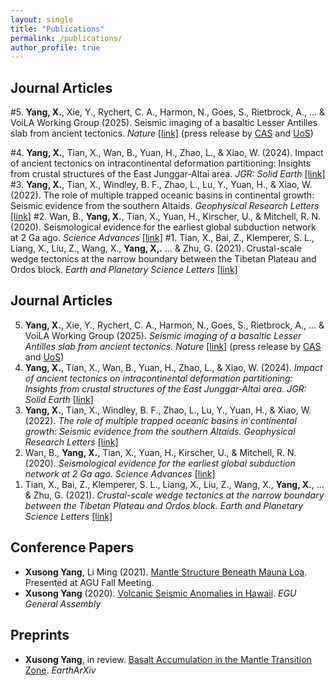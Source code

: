 ```yaml
---
layout: single
title: "Publications"
permalink: /publications/
author_profile: true
---
```


## Journal Articles

#5. **Yang, X.**, Xie, Y., Rychert, C. A., Harmon, N., Goes, S., Rietbrock, A., ... & VoiLA Working Group (2025). Seismic imaging of a basaltic Lesser Antilles slab from ancient tectonics. *Nature* <a href="https://www.nature.com/articles/s41586-025-08754-0">[link]</a> (press release by <a href="https://english.cas.cn/newsroom/research_news/earth/202504/t20250407_909539.shtml">CAS</a> and <a href="https://www.southampton.ac.uk/smmi/news/2025/04/sink-or-swim-the-fate-of-sinking-tectonic-plates-depends-on-their-ancient-tectonic-histories.page">UoS</a>)

#4. **Yang, X.**, Tian, X., Wan, B., Yuan, H., Zhao, L., & Xiao, W. (2024). Impact of ancient tectonics on intracontinental deformation partitioning: Insights from crustal structures of the East Junggar‐Altai area. *JGR: Solid Earth* <a href="https://agupubs.onlinelibrary.wiley.com/doi/full/10.1029/2023JB027949">[link]</a>
#3. **Yang, X.**, Tian, X., Windley, B. F., Zhao, L., Lu, Y., Yuan, H., & Xiao, W. (2022). The role of multiple trapped oceanic basins in continental growth: Seismic evidence from the southern Altaids. *Geophysical Research Letters* <a href="https://agupubs.onlinelibrary.wiley.com/doi/full/10.1029/2022GL098548">[link]</a>
#2. Wan, B., **Yang, X.**, Tian, X., Yuan, H., Kirscher, U., & Mitchell, R. N. (2020). Seismological evidence for the earliest global subduction network at 2 Ga ago. *Science Advances* <a href="https://www.science.org/doi/full/10.1126/sciadv.abc5491">[link]</a>
#1. Tian, X., Bai, Z., Klemperer, S. L., Liang, X., Liu, Z., Wang, X., **Yang, X,.** ... & Zhu, G. (2021). Crustal-scale wedge tectonics at the narrow boundary between the Tibetan Plateau and Ordos block. *Earth and Planetary Science Letters* <a href="https://www.sciencedirect.com/science/article/pii/S0012821X20306440">[link]</a>

## Journal Articles

<ol reversed>

  <li><strong>Yang, X.</strong>, Xie, Y., Rychert, C. A., Harmon, N., Goes, S., Rietbrock, A., ... & VoiLA Working Group (2025). <em>Seismic imaging of a basaltic Lesser Antilles slab from ancient tectonics.</em> <em>Nature</em> <a href="https://www.nature.com/articles/s41586-025-08754-0">[link]</a> (press release by <a href="https://english.cas.cn/newsroom/research_news/earth/202504/t20250407_909539.shtml">CAS</a> and <a href="https://www.southampton.ac.uk/smmi/news/2025/04/sink-or-swim-the-fate-of-sinking-tectonic-plates-depends-on-their-ancient-tectonic-histories.page">UoS</a>)</li>

  <li><strong>Yang, X.</strong>, Tian, X., Wan, B., Yuan, H., Zhao, L., & Xiao, W. (2024). <em>Impact of ancient tectonics on intracontinental deformation partitioning: Insights from crustal structures of the East Junggar‐Altai area.</em> <em>JGR: Solid Earth</em> <a href="https://agupubs.onlinelibrary.wiley.com/doi/full/10.1029/2023JB027949">[link]</a></li>

  <li><strong>Yang, X.</strong>, Tian, X., Windley, B. F., Zhao, L., Lu, Y., Yuan, H., & Xiao, W. (2022). <em>The role of multiple trapped oceanic basins in continental growth: Seismic evidence from the southern Altaids.</em> <em>Geophysical Research Letters</em> <a href="https://agupubs.onlinelibrary.wiley.com/doi/full/10.1029/2022GL098548">[link]</a></li>

  <li>Wan, B., <strong>Yang, X.</strong>, Tian, X., Yuan, H., Kirscher, U., & Mitchell, R. N. (2020). <em>Seismological evidence for the earliest global subduction network at 2 Ga ago.</em> <em>Science Advances</em> <a href="https://www.science.org/doi/full/10.1126/sciadv.abc5491">[link]</a></li>

  <li>Tian, X., Bai, Z., Klemperer, S. L., Liang, X., Liu, Z., Wang, X., <strong>Yang, X.</strong>, ... & Zhu, G. (2021). <em>Crustal-scale wedge tectonics at the narrow boundary between the Tibetan Plateau and Ordos block.</em> <em>Earth and Planetary Science Letters</em> <a href="https://www.sciencedirect.com/science/article/pii/S0012821X20306440">[link]</a></li>

</ol>



## Conference Papers

- **Xusong Yang**, Li Ming (2021). [Mantle Structure Beneath Mauna Loa](https://example.com/conference-paper-2021). Presented at AGU Fall Meeting.
- **Xusong Yang** (2020). [Volcanic Seismic Anomalies in Hawaii](https://example.com/agu2020). *EGU General Assembly*

## Preprints

- **Xusong Yang**, in review. [Basalt Accumulation in the Mantle Transition Zone](https://doi.org/10.9999/preprint-mtz). *EarthArXiv*

